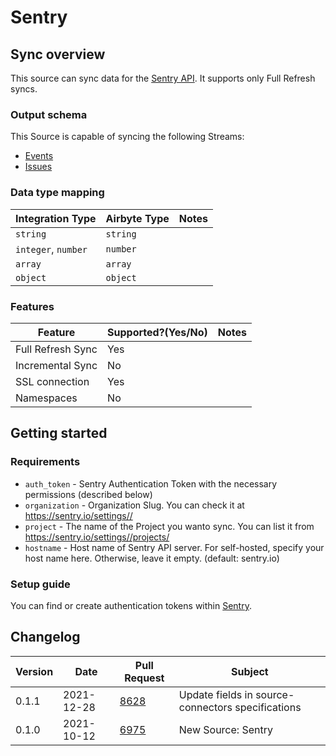 # Sentry

## Sync overview

This source can sync data for the [Sentry API](https://docs.sentry.io/api/). It supports only Full Refresh syncs.

### Output schema

This Source is capable of syncing the following Streams:

* [Events](https://docs.sentry.io/api/events/list-a-projects-events/)
* [Issues](https://docs.sentry.io/api/events/list-a-projects-issues/)

### Data type mapping

| Integration Type    | Airbyte Type | Notes |
| ------------------- | ------------ | ----- |
| `string`            | `string`     |       |
| `integer`, `number` | `number`     |       |
| `array`             | `array`      |       |
| `object`            | `object`     |       |

### Features

| Feature           | Supported?(Yes/No) | Notes |
| ----------------- | ------------------ | ----- |
| Full Refresh Sync | Yes                |       |
| Incremental Sync  | No                 |       |
| SSL connection    | Yes                |       |
| Namespaces        | No                 |       |

## Getting started

### Requirements

* `auth_token` - Sentry Authentication Token with the necessary permissions (described below)
* `organization` - Organization Slug. You can check it at https://sentry.io/settings//
* `project` - The name of the Project you wanto sync. You can list it from https://sentry.io/settings//projects/
* `hostname` - Host name of Sentry API server. For self-hosted, specify your host name here. Otherwise, leave it empty. (default: sentry.io)

### Setup guide

You can find or create authentication tokens within [Sentry](https://sentry.io/settings/account/api/auth-tokens/).

## Changelog

| Version | Date       | Pull Request                                           | Subject                                           |
| ------- | ---------- | ------------------------------------------------------ | ------------------------------------------------- |
| 0.1.1   | 2021-12-28 | [8628](https://github.com/airbytehq/airbyte/pull/8628) | Update fields in source-connectors specifications |
| 0.1.0   | 2021-10-12 | [6975](https://github.com/airbytehq/airbyte/pull/6975) | New Source: Sentry                                |
